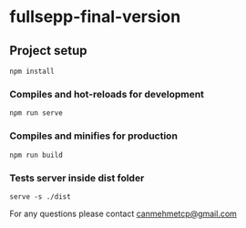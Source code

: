 # fullsepp-final-version

## Project setup
```
npm install
```

### Compiles and hot-reloads for development
```
npm run serve
``` 

### Compiles and minifies for production
```
npm run build
```

### Tests server inside dist folder
```
serve -s ./dist
```

For any questions please contact canmehmetcp@gmail.com
